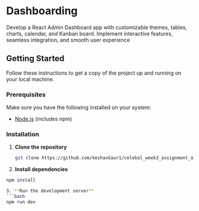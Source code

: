 # Dashboarding

Develop a React Admin Dashboard app with customizable themes, tables, charts, calendar, and Kanban board. Implement interactive features, seamless integration, and smooth user experience

## Getting Started

Follow these instructions to get a copy of the project up and running on your local machine.

### Prerequisites

Make sure you have the following installed on your system:
- [Node.js](https://nodejs.org/) (includes npm)

### Installation

1. **Clone the repository**
   ```bash
   git clone https://github.com/keshavGaur1/celebal_week3_assignment_adminDashboard.git

2. **Install dependencies**
```bash
npm install

3. **Run the development server**
```bash
npm run dev


   

